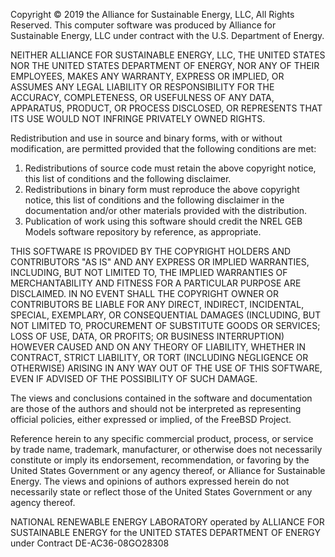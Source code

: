 Copyright © 2019 the Alliance for Sustainable Energy, LLC, All Rights Reserved.
This computer software was produced by Alliance for Sustainable Energy, LLC 
under contract with the U.S. Department of Energy. 

NEITHER ALLIANCE FOR SUSTAINABLE ENERGY, LLC, THE UNITED STATES NOR THE UNITED 
STATES DEPARTMENT OF ENERGY, NOR ANY OF THEIR EMPLOYEES, MAKES ANY WARRANTY, 
EXPRESS OR IMPLIED, OR ASSUMES ANY LEGAL LIABILITY OR RESPONSIBILITY FOR THE 
ACCURACY, COMPLETENESS, OR USEFULNESS OF ANY DATA, APPARATUS, PRODUCT, OR 
PROCESS DISCLOSED, OR REPRESENTS THAT ITS USE WOULD NOT INFRINGE PRIVATELY 
OWNED RIGHTS.

Redistribution and use in source and binary forms, with or without modification, 
are permitted provided that the following conditions are met:
1.	Redistributions of source code must retain the above copyright notice, this 
list of conditions and the following disclaimer.
2.	Redistributions in binary form must reproduce the above copyright notice, 
this list of conditions and the following disclaimer in the documentation and/or 
other materials provided with the distribution.
3.	Publication of work using this software should credit the NREL GEB Models 
software repository by reference, as appropriate.

THIS SOFTWARE IS PROVIDED BY THE COPYRIGHT HOLDERS AND CONTRIBUTORS "AS IS" AND 
ANY EXPRESS OR IMPLIED WARRANTIES, INCLUDING, BUT NOT LIMITED TO, THE IMPLIED 
WARRANTIES OF MERCHANTABILITY AND FITNESS FOR A PARTICULAR PURPOSE ARE DISCLAIMED. 
IN NO EVENT SHALL THE COPYRIGHT OWNER OR CONTRIBUTORS BE LIABLE FOR ANY DIRECT, 
INDIRECT, INCIDENTAL, SPECIAL, EXEMPLARY, OR CONSEQUENTIAL DAMAGES (INCLUDING, 
BUT NOT LIMITED TO, PROCUREMENT OF SUBSTITUTE GOODS OR SERVICES; LOSS OF USE, 
DATA, OR PROFITS; OR BUSINESS INTERRUPTION) HOWEVER CAUSED AND ON ANY THEORY OF 
LIABILITY, WHETHER IN CONTRACT, STRICT LIABILITY, OR TORT (INCLUDING NEGLIGENCE 
OR OTHERWISE) ARISING IN ANY WAY OUT OF THE USE OF THIS SOFTWARE, EVEN IF ADVISED 
OF THE POSSIBILITY OF SUCH DAMAGE.

The views and conclusions contained in the software and documentation are those 
of the authors and should not be interpreted as representing official policies, 
either expressed or implied, of the FreeBSD Project.

Reference herein to any specific commercial product, process, or service by trade 
name, trademark, manufacturer, or otherwise does not necessarily constitute or 
imply its endorsement, recommendation, or favoring by the United States Government 
or any agency thereof, or Alliance for Sustainable Energy. The views and opinions 
of authors expressed herein do not necessarily state or reflect those of the United 
States Government or any agency thereof.

NATIONAL RENEWABLE ENERGY LABORATORY operated by ALLIANCE FOR SUSTAINABLE ENERGY 
for the UNITED STATES DEPARTMENT OF ENERGY under Contract DE-AC36-08GO28308
